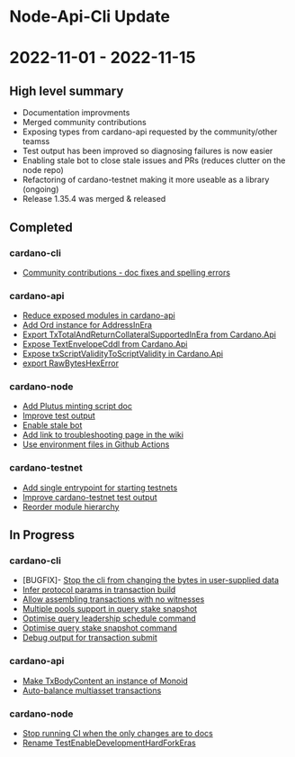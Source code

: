 # Node-Api-Cli Update
# 2022-11-01 - 2022-11-15

## High level summary
- Documentation improvments
- Merged community contributions
- Exposing types from cardano-api requested by the community/other teamss
- Test output has been improved so diagnosing failures is now easier
- Enabling stale bot to close stale issues and PRs (reduces clutter on the node repo)
- Refactoring of cardano-testnet making it more useable as a library (ongoing)
- Release 1.35.4 was merged & released

## Completed

### cardano-cli
- [Community contributions - doc fixes and spelling errors](https://github.com/input-output-hk/cardano-node/pull/4567)

### cardano-api
- [Reduce exposed modules in cardano-api](https://github.com/input-output-hk/cardano-node/pull/4546)
- [Add Ord instance for AddressInEra](https://github.com/input-output-hk/cardano-node/pull/4587)
- [Export TxTotalAndReturnCollateralSupportedInEra from Cardano.Api](https://github.com/input-output-hk/cardano-node/pull/4496)
- [Expose TextEnvelopeCddl from Cardano.Api](https://github.com/input-output-hk/cardano-node/pull/4635)
- [Expose txScriptValidityToScriptValidity in Cardano.Api](https://github.com/input-output-hk/cardano-node/pull/4628)
- [export RawBytesHexError](https://github.com/input-output-hk/cardano-node/pull/4599)

### cardano-node
- [Add Plutus minting script doc](https://github.com/input-output-hk/cardano-node/pull/2883)
- [Improve test output](https://github.com/input-output-hk/cardano-node/pull/4575/files)
- [Enable stale bot](https://github.com/input-output-hk/cardano-node/pull/4586)
- [Add link to troubleshooting page in the wiki](https://github.com/input-output-hk/cardano-node/pull/4557)
- [Use environment files in Github Actions](https://github.com/input-output-hk/cardano-node/pull/4550)


### cardano-testnet
- [Add single entrypoint for starting testnets](https://github.com/input-output-hk/cardano-node/pull/4544)
- [Improve cardano-testnet test output](https://github.com/input-output-hk/cardano-node/pull/4575)
- [Reorder module hierarchy](https://github.com/input-output-hk/cardano-node/pull/4595)

## In Progress

### cardano-cli
- [BUGFIX]- [Stop the cli from changing the bytes in user-supplied data](https://github.com/input-output-hk/cardano-node/pull/4537)
- [Infer protocol params in transaction build](https://github.com/input-output-hk/cardano-node/pull/4431)
- [Allow assembling transactions with no witnesses](https://github.com/input-output-hk/cardano-node/pull/4408)
- [Multiple pools support in query stake snapshot](https://github.com/input-output-hk/cardano-node/pull/4279)
- [Optimise query leadership schedule command](https://github.com/input-output-hk/cardano-node/pull/4250)
- [Optimise query stake snapshot command](https://github.com/input-output-hk/cardano-node/pull/4179)
- [Debug output for transaction submit](https://github.com/input-output-hk/cardano-node/pull/3819)

### cardano-api
- [Make TxBodyContent an instance of Monoid](https://github.com/input-output-hk/cardano-node/pull/4458)
- [Auto-balance multiasset transactions](https://github.com/input-output-hk/cardano-node/pull/4450)

### cardano-node
- [Stop running CI when the only changes are to docs](https://github.com/input-output-hk/cardano-node/pull/4263)
- [Rename TestEnableDevelopmentHardForkEras](https://github.com/input-output-hk/cardano-node/pull/4341)

